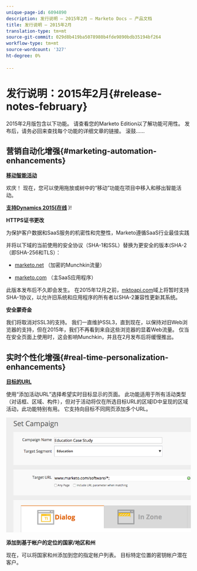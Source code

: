 ```yaml
---
unique-page-id: 6094890
description: 发行说明 — 2015年2月 — Marketo Docs — 产品文档
title: 发行说明 — 2015年2月
translation-type: tm+mt
source-git-commit: 029d8b419ba5078980b4fde9890bdb35194bf264
workflow-type: tm+mt
source-wordcount: '327'
ht-degree: 0%

---
```



# 发行说明：2015年2月{#release-notes-february}

2015年2月版包含以下功能。 请查看您的Marketo Edition以了解功能可用性。 发布后，请务必回来查找每个功能的详细文章的链接。 滚鼓……

## 营销自动化增强{#marketing-automation-enhancements}

**[移动智能活动](/help/marketo/product-docs/core-marketo-concepts/smart-campaigns/using-smart-campaigns/move-a-smart-campaign.md)**

欢庆！ 现在，您可以使用拖放或树中的“移动”功能在项目中移入和移出智能活动。

**[支持Dynamics 2015(在线](https://docs.marketo.com/display/docs/microsoft+dynamics+2013+on-premises)** )!

**HTTPS证书更改**

为保护客户数据和SaaS服务的机密性和完整性，Marketo遵循SaaS行业最佳实践

并将以下域的当前使用的安全协议（SHA-1和SSL）替换为更安全的版本(SHA-2（即SHA-256和TLS）：

* [marketo.net](https://marketo.net) （加密的Munchkin流量）

* [marketo.com](https://marketo.com) （主SaaS应用程序）

此版本发布后不久即会发生。 在2015年12月之前，[mktoapi.com](https://mktoapi.com)域上将暂时支持SHA-1协议，以允许旧系统和应用程序的所有者以SHA-2兼容性更新其系统。

**安全蒙奇金**

我们将取消对SSL3的支持。 我们一直维护SSL3，直到现在，以保持对旧Web浏览器的支持，但在2015年，我们不再看到来自这些浏览器的显着Web流量。 仅当在安全页面上使用时，这会影响Munchkin，并且在2月发布后将缓慢推出。

## 实时个性化增强{#real-time-personalization-enhancements}

**[目标的URL](/help/marketo/product-docs/web-personalization/working-with-web-campaigns/adding-a-target-url-to-a-web-campaign.md)**

使用“添加活动URL”选择希望实时目标显示的页面。 此功能适用于所有活动类型（对话框、区域、构件），但对于活动将仅在所选目标URL的区域ID中呈现的区域活动，此功能特别有用。 它支持向目标不同网页添加多个URL。

![](assets/image2015-2-19-11-3a0-3a30.png)

**添加到基于帐户的定位的国家/地区和州**

现在，可以将国家和州添加到您的指定帐户列表。 目标特定位置的密钥帐户潜在客户。
